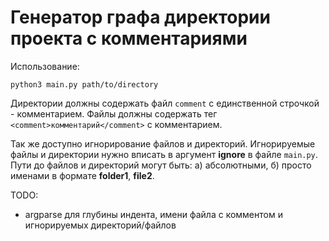 # Генератор графа директории проекта с комментариями

Использование:
```shell
python3 main.py path/to/directory
```

Директории должны содержать файл `comment` с единственной строчкой - комментарием.
Файлы должны содержать тег `<comment>комментарий</comment>` с комментарием.

Так же доступно игнорирование файлов и директорий. Игнорируемые файлы и директории нужно вписать в аргумент **ignore** в файле `main.py`. Пути до файлов и директорий могут быть: а) абсолютными, б) просто именами в формате **folder1**, **file2**.

TODO:
- argparse для глубины индента, имени файла с комментом и игнорируемых директорий/файлов